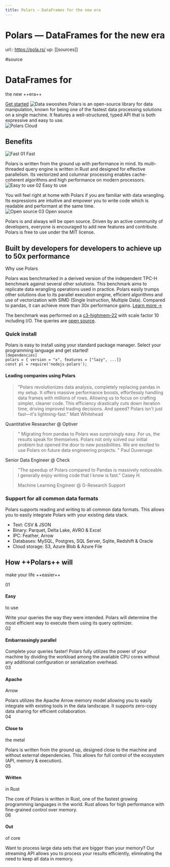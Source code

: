 ```yaml
---
title: Polars — DataFrames for the new era
---
```


# Polars — DataFrames for the new era

url:: https://pola.rs/
up: [[sources]]

#source

# DataFrames for
the new ++era++

[Get started](https://docs.pola.rs/user-guide/getting-started/)
![Data swooshes](https://pola.rs/_astro/hero-bg.W3EmM7Vb_16iaFC.svg) Polars is an open-source library for data manipulation, known for being one of the fastest data processing solutions on a single machine. It features a well-structured, typed API that is both expressive and easy to use.  
![Polars Cloud](https://pola.rs/_astro/polars-cloud.DDYQK_KH_2qE7dT.png)

## Benefits

![Fast](https://pola.rs/_astro/icon-1.DUJfifOP_1dbwup.webp) 01 Fast

Polars is written from the ground up with performance in mind. Its multi-threaded query engine is written in Rust and designed for effective parallelism. Its vectorized and columnar processing enables cache-coherent algorithms and high performance on modern processors.  
![Easy to use](https://pola.rs/_astro/icon-2.CXJ3cZv3_XIs12.svg) 02 Easy to use

You will feel right at home with Polars if you are familiar with data wrangling. Its expressions are intuitive and empower you to write code which is readable and performant at the same time.  
![Open source](https://pola.rs/_astro/icon-3.CMcWLZ2U_1ptfFB.svg) 03 Open source

Polars is and always will be open source. Driven by an active community of developers, everyone is encouraged to add new features and contribute. Polars is free to use under the MIT license.

## Built by developers for developers to achieve up to 50x performance



Why use Polars

Polars was benchmarked in a derived version of the independent TPC-H benchmark against several other solutions. This benchmark aims to replicate data wrangling operations used in practice. Polars easily trumps other solutions due to its parallel execution engine, efficient algorithms and use of vectorization with SIMD (Single Instruction, Multiple Data). Compared to pandas, it can achieve more than 30x performance gains.
[Learn more →](https://pola.rs/posts/benchmarks)

The benchmark was performed on a [c3-highmem-22](https://cloud.google.com/compute/docs/general-purpose-machines#n2-high-mem) with scale factor 10 including I/O. The queries are [open source](https://github.com/pola-rs/polars-benchmark).

### Quick install

Polars is easy to install using your standard package manager. Select your programming language and get started!  
`[dependencies]`  
`polars = { version = "x", features = ["lazy", ...]}`  
`const pl = require('nodejs-polars');`

#### Leading companies using Polars

> "Polars revolutionizes data analysis, completely replacing pandas in my setup. It offers massive performance boosts, effortlessly handling data frames with millions of rows. Allowing us to focus on crafting simpler, cleaner code. This efficiency drastically cuts down iteration time, driving improved trading decisions. And speed? Polars isn't just fast—it's lightning-fast."
> Matt Whitehead
>
Quantitative Researcher @ Optiver  
> " Migrating from pandas to Polars was surprisingly easy. For us, the results speak for themselves. Polars not only solved our initial problem but opened the door to new possibilities. We are excited to use Polars on future data engineering projects. "
> Paul Duvenage
>
Senior Data Engineer @ Check  
> "The speedup of Polars compared to Pandas is massively noticeable. I generally enjoy writing code that I know is fast."
> Casey H.
>
> Machine Learning Engineer @ G-Research
Support

### Support for all common data formats

Polars supports reading and writing to all common data formats. This allows you to easily integrate Polars with your existing data stack.

* Text: CSV & JSON
* Binary: Parquet, Delta Lake, AVRO & Excel
* IPC: Feather, Arrow
* Databases: MySQL, Postgres, SQL Server, Sqlite, Redshift & Oracle
* Cloud storage: S3, Azure Blob & Azure File

## How ++Polars++ will
make your life ++easier++



01

#### Easy
to use

Write your queries the way they were intended. Polars will determine the most efficient way to execute them using its query optimizer.  
02

#### Embarrassingly parallel

Complete your queries faster! Polars fully utilizes the power of your machine by dividing the workload among the available CPU cores without any additional configuration or serialization overhead.  
03

#### Apache
Arrow

Polars utilizes the Apache Arrow memory model allowing you to easily integrate with existing tools in the data landscape. It supports zero-copy data sharing for efficient collaboration.  
04

#### Close to
the metal

Polars is written from the ground up, designed close to the machine and without external dependencies. This allows for full control of the ecosystem (API, memory & execution).  
05

#### Written
in Rust

The core of Polars is written in Rust, one of the fastest growing programming languages in the world. Rust allows for high performance with fine-grained control over memory.  
06

#### Out
of core

Want to process large data sets that are bigger than your memory? Our streaming API allows you to process your results efficiently, eliminating the need to keep all data in memory.
